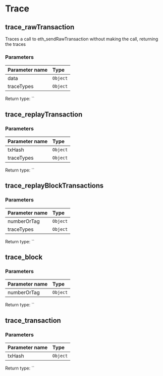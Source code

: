 # Trace

## trace\_rawTransaction

Traces a call to eth\_sendRawTransaction without making the call, returning the traces

### **Parameters**

| Parameter name | Type |
| :--- | :--- |
| data | `Object` |
| traceTypes | `Object` |

Return type: \`\`

## trace\_replayTransaction

### **Parameters**

| Parameter name | Type |
| :--- | :--- |
| txHash | `Object` |
| traceTypes | `Object` |

Return type: \`\`

## trace\_replayBlockTransactions

### **Parameters**

| Parameter name | Type |
| :--- | :--- |
| numberOrTag | `Object` |
| traceTypes | `Object` |

Return type: \`\`

## trace\_block

### **Parameters**

| Parameter name | Type |
| :--- | :--- |
| numberOrTag | `Object` |

Return type: \`\`

## trace\_transaction

### **Parameters**

| Parameter name | Type |
| :--- | :--- |
| txHash | `Object` |

Return type: \`\`


